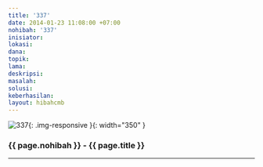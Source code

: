 ```yaml
---
title: '337'
date: 2014-01-23 11:08:00 +07:00
nohibah: '337'
inisiator: 
lokasi: 
dana: 
topik: 
lama: 
deskripsi: 
masalah: 
solusi: 
keberhasilan: 
layout: hibahcmb
---
```


![337](/static/img/hibahcmb/337.png){: .img-responsive }{: width="350" }

### {{ page.nohibah }} - {{ page.title }}

---
